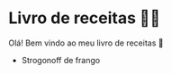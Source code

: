 # Livro de receitas :man_cook:

Olá! Bem vindo ao meu livro de receitas :wave:

-  Strogonoff de frango